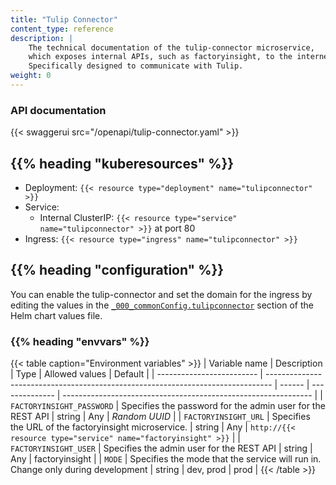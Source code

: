 ```yaml
---
title: "Tulip Connector"
content_type: reference
description: |
    The technical documentation of the tulip-connector microservice,
    which exposes internal APIs, such as factoryinsight, to the internet.
    Specifically designed to communicate with Tulip.
weight: 0
---
```


<!-- overview -->

### API documentation

{{< swaggerui src="/openapi/tulip-connector.yaml" >}}

<!-- body -->

## {{% heading "kuberesources" %}}

- Deployment: `{{< resource type="deployment" name="tulipconnector" >}}`
- Service:
  - Internal ClusterIP: `{{< resource type="service" name="tulipconnector" >}}` at
    port 80
- Ingress: `{{< resource type="ingress" name="tulipconnector" >}}`

## {{% heading "configuration" %}}

You can enable the tulip-connector and set the domain for the ingress by editing
the values in the [`_000_commonConfig.tulipconnector`](/docs/architecture/helm-chart/#tulip-connector)
section of the Helm chart values file.

### {{% heading "envvars" %}}

{{< table caption="Environment variables" >}}
| Variable name             | Description                                                                     | Type   | Allowed values | Default                                                        |
| ------------------------- | ------------------------------------------------------------------------------- | ------ | -------------- | -------------------------------------------------------------- |
| `FACTORYINSIGHT_PASSWORD` | Specifies the password for the admin user for the REST API                      | string | Any            | _Random UUID_                                                  |
| `FACTORYINSIGHT_URL`      | Specifies the URL of the factoryinsight microservice.                           | string | Any            | `http://{{< resource type="service" name="factoryinsight" >}}` |
| `FACTORYINSIGHT_USER`     | Specifies the admin user for the REST API                                       | string | Any            | factoryinsight                                                 |
| `MODE`                    | Specifies the mode that the service will run in. Change only during development | string | dev, prod      | prod                                                           |
{{< /table >}}
